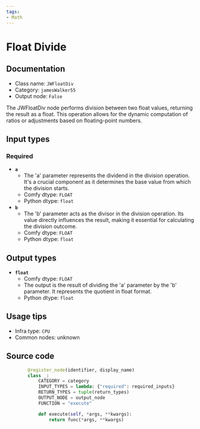 ```yaml
---
tags:
- Math
---
```


# Float Divide
## Documentation
- Class name: `JWFloatDiv`
- Category: `jamesWalker55`
- Output node: `False`

The JWFloatDiv node performs division between two float values, returning the result as a float. This operation allows for the dynamic computation of ratios or adjustments based on floating-point numbers.
## Input types
### Required
- **`a`**
    - The 'a' parameter represents the dividend in the division operation. It's a crucial component as it determines the base value from which the division starts.
    - Comfy dtype: `FLOAT`
    - Python dtype: `float`
- **`b`**
    - The 'b' parameter acts as the divisor in the division operation. Its value directly influences the result, making it essential for calculating the division outcome.
    - Comfy dtype: `FLOAT`
    - Python dtype: `float`
## Output types
- **`float`**
    - Comfy dtype: `FLOAT`
    - The output is the result of dividing the 'a' parameter by the 'b' parameter. It represents the quotient in float format.
    - Python dtype: `float`
## Usage tips
- Infra type: `CPU`
- Common nodes: unknown


## Source code
```python
        @register_node(identifier, display_name)
        class _:
            CATEGORY = category
            INPUT_TYPES = lambda: {"required": required_inputs}
            RETURN_TYPES = tuple(return_types)
            OUTPUT_NODE = output_node
            FUNCTION = "execute"

            def execute(self, *args, **kwargs):
                return func(*args, **kwargs)

```

